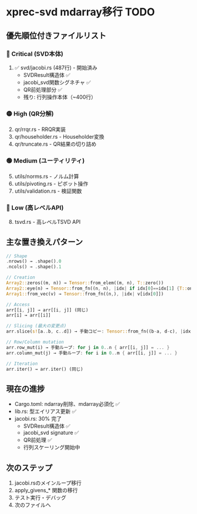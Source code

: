 # xprec-svd mdarray移行 TODO

## 優先順位付きファイルリスト

### 🔴 Critical (SVD本体)
1. ✅ svd/jacobi.rs (487行) - 開始済み
   - SVDResult構造体 ✅
   - jacobi_svd関数シグネチャ ✅
   - QR前処理部分 ✅
   - 残り: 行列操作本体（~400行）

### 🟡 High (QR分解)
2. qr/rrqr.rs - RRQR実装
3. qr/householder.rs - Householder変換
4. qr/truncate.rs - QR結果の切り詰め

### 🟢 Medium (ユーティリティ)
5. utils/norms.rs - ノルム計算
6. utils/pivoting.rs - ピボット操作
7. utils/validation.rs - 検証関数

### 🔵 Low (高レベルAPI)
8. tsvd.rs - 高レベルTSVD API

## 主な置き換えパターン

```rust
// Shape
.nrows() → .shape().0
.ncols() → .shape().1

// Creation
Array2::zeros((m, n)) → Tensor::from_elem((m, n), T::zero())
Array2::eye(n) → Tensor::from_fn((n, n), |idx| if idx[0]==idx[1] {T::one()} else {T::zero()})
Array1::from_vec(v) → Tensor::from_fn((n,), |idx| v[idx[0]])

// Access
arr[[i, j]] → arr[[i, j]] (同じ)
arr[i] → arr[[i]]

// Slicing (最大の変更点)
arr.slice(s![a..b, c..d]) → 手動コピー: Tensor::from_fn((b-a, d-c), |idx| arr[[a+idx[0], c+idx[1]]])

// Row/Column mutation
arr.row_mut(i) → 手動ループ: for j in 0..n { arr[[i, j]] = ... }
arr.column_mut(j) → 手動ループ: for i in 0..m { arr[[i, j]] = ... }

// Iteration
arr.iter() → arr.iter() (同じ)
```

## 現在の進捗

- Cargo.toml: ndarray削除、mdarray必須化 ✅
- lib.rs: 型エイリアス更新 ✅
- jacobi.rs: 30% 完了
  - SVDResult構造体 ✅
  - jacobi_svd signature ✅
  - QR前処理 ✅
  - 行列スケーリング開始中

## 次のステップ

1. jacobi.rsのメインループ移行
2. apply_givens_* 関数の移行
3. テスト実行・デバッグ
4. 次のファイルへ

